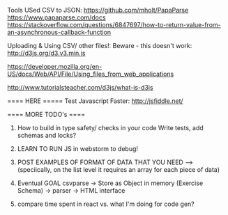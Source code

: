 Tools USed
CSV to JSON: https://github.com/mholt/PapaParse
https://www.papaparse.com/docs
https://stackoverflow.com/questions/6847697/how-to-return-value-from-an-asynchronous-callback-function


Uploading & Using CSV/ other files!: 
Beware - this doesn't work: http://d3js.org/d3.v3.min.js
                           
https://developer.mozilla.org/en-US/docs/Web/API/File/Using_files_from_web_applications


http://www.tutorialsteacher.com/d3js/what-is-d3js


==== HERE =====
Test Javascript Faster: 
http://jsfiddle.net/

==== MORE TODO's ====
1. How to build in type safety/ checks in your code
Write tests, add schemas and locks?
2. LEARN TO RUN JS in webstorm to debug!
3. POST EXAMPLES OF FORMAT OF DATA THAT YOU NEED --> (speciically, on the list level
it requires an array for each piece of data)
4. Eventual GOAL
    csvparse -> Store as Object in memory (Exercise Schema) -> 
        parser -> HTML interface 
        
        
5. compare time spent in react vs. what I'm doing for code gen?